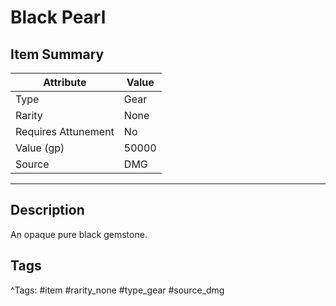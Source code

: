 # Black Pearl

## Item Summary

| Attribute            | Value                        |
|----------------------|------------------------------|
| Type                 | Gear |
| Rarity               | None             |
| Requires Attunement  | No                |
| Value (gp)           | 50000    |
| Source               | DMG |

---

## Description

An opaque pure black gemstone.

## Tags

^Tags: #item #rarity_none #type_gear #source_dmg